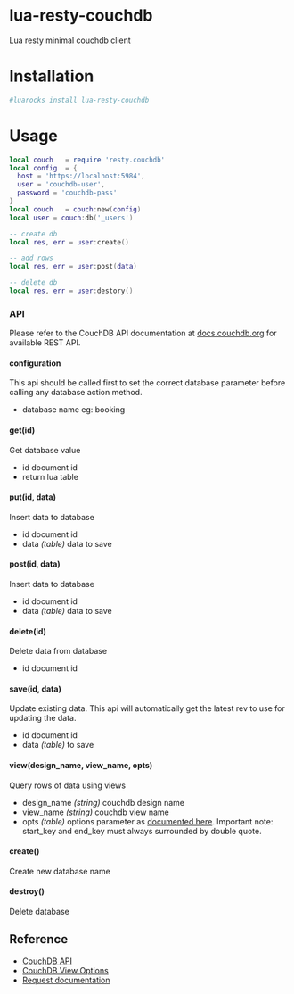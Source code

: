 # lua-resty-couchdb 

Lua resty minimal couchdb client

# Installation 

```bash
#luarocks install lua-resty-couchdb
```

# Usage 
```lua
local couch   = require 'resty.couchdb'
local config  = {
  host = 'https://localhost:5984',
  user = 'couchdb-user',
  password = 'couchdb-pass'
}
local couch   = couch:new(config)
local user = couch:db('_users')

-- create db
local res, err = user:create()

-- add rows
local res, err = user:post(data)

-- delete db
local res, err = user:destory()


```

### API
Please refer to the CouchDB API documentation at [docs.couchdb.org](http://docs.couchdb.org/en/stable/http-api.html) for available
REST API.

#### configuration
This api should be called first to set the correct database parameter
before calling any database action method.

- database name eg: booking

#### get(id)
Get database value
- id document id
- return lua table

#### put(id, data)
Insert data to database
- id document id
- data *(table)* data to save

#### post(id, data)
Insert data to database
- id document id
- data *(table)* data to save


#### delete(id)
Delete data from database
- id document id

#### save(id, data)
Update existing data. This api will automatically get the latest rev to use for updating the data.
- id document id
- data *(table)* to save


#### view(design_name, view_name, opts)
Query rows of data using views
- design_name *(string)* couchdb design name
- view_name *(string)* couchdb view name
- opts *(table)* options parameter as [documented here](http://docs.couchdb.org/en/stable/api/ddoc/views.html).
  Important note: start\_key and end\_key must always surrounded by double quote.


#### create()
Create new database name

#### destroy()
Delete database


## Reference
- [CouchDB API](http://docs.couchdb.org/en/stable/http-api.html)
- [CouchDB View Options](http://docs.couchdb.org/en/stable/api/ddoc/views.html)
- [Request documentation](https://github.com/request/request)
